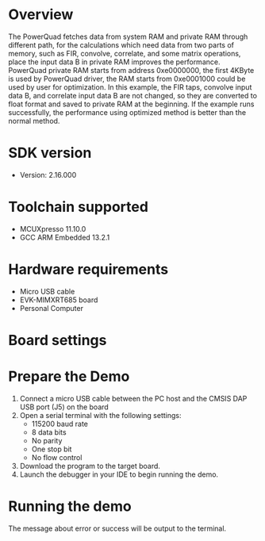 Overview
========
The PowerQuad fetches data from system RAM and private RAM through different
path, for the calculations which need data from two parts of memory, such as
FIR, convolve, correlate, and some matrix operations, place the input data B
in private RAM improves the performance.
PowerQuad private RAM starts from address 0xe0000000, the first 4KByte is used
by PowerQuad driver, the RAM starts from 0xe0001000 could be used by user
for optimization. In this example, the FIR taps, convolve input data B, and correlate
input data B are not changed, so they are converted to float format and saved
to private RAM at the beginning.
If the example runs successfully, the performance using optimized method is better
than the normal method.

SDK version
===========
- Version: 2.16.000

Toolchain supported
===================
- MCUXpresso  11.10.0
- GCC ARM Embedded  13.2.1

Hardware requirements
=====================
- Micro USB cable
- EVK-MIMXRT685 board
- Personal Computer

Board settings
==============


Prepare the Demo
================
1.  Connect a micro USB cable between the PC host and the CMSIS DAP USB port (J5) on the board
2.  Open a serial terminal with the following settings:
    - 115200 baud rate
    - 8 data bits
    - No parity
    - One stop bit
    - No flow control
3.  Download the program to the target board.
4.  Launch the debugger in your IDE to begin running the demo.

Running the demo
================
The message about error or success will be output to the terminal.
